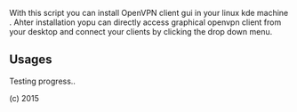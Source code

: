 With this script you can install OpenVPN client gui in your linux kde machine . Ahter installation yopu can directly access graphical openvpn client from your desktop and connect your clients by clicking the drop down menu.

  Usages
----------

Testing progress..


(c) 2015
